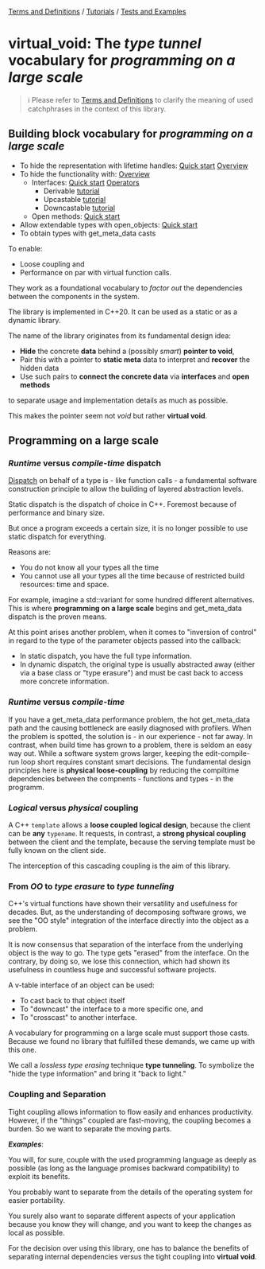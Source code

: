[Terms and Definitions](/terms_and_definitions.md) / [Tutorials](/tutorials/tutorials_toc.md) / [Tests and Examples](/test/)

# virtual_void: The *type tunnel* vocabulary for *programming on a large scale*

> ℹ️
> Please refer to [Terms and Definitions](/terms_and_definitions.md) to clarify the meaning of used catchphrases in the context of this library.

## Building block vocabulary for *programming on a large scale*

- To hide the representation with lifetime handles: [Quick start](/tutorials/tutorial___1.md/#t1) [Overview](docs/erased_data_overview.md)
- To hide the functionality with: [Overview](docs/erased_functionality.md)
    - Interfaces: [Quick start](/tutorials/tutorial__30.md) [Operators](/tutorials/tutorial__33.md/#t1)
        - Derivable [tutorial](/tutorials/tutorial__31.md)
        - Upcastable [tutorial](/tutorials/tutorial__31.md)
        - Downcastable [tutorial](/tutorials/tutorial__31.md)
    - Open methods: [Quick start](/tutorials/tutorial___1.md/#t2)
- Allow extendable types with open_objects: [Quick start](/tutorials/tutorial___2.md)
- To obtain types with get_meta_data casts

To enable:

- Loose coupling and
- Performance on par with virtual function calls.

They work as a foundational vocabulary to *factor out* the dependencies between the components in the system.

The library is implemented in C++20. It can be used as a static or as a dynamic library.

The name of the library originates from its fundamental design idea:

- **Hide** the concrete **data** behind a (possibly *smart*) **pointer to void**,
- Pair this with a pointer to **static meta** data to interpret and **recover** the hidden data
- Use such pairs to **connect the concrete data** via **interfaces** and **open methods**

to separate usage and implementation details as much as possible.

This makes the pointer seem not *void* but rather **virtual void**.

## Programming on a large scale

### *Runtime* versus *compile-time* **dispatch**

[Dispatch](medium.com/ingeniouslysimple/static-and-dynamic-dispatch-324d3dc890a3) on behalf of a type is - like function calls - a fundamental software construction principle to allow the building of layered abstraction levels.

Static dispatch is the dispatch of choice in C++. Foremost because of performance and binary size.

But once a program exceeds a certain size, it is no longer possible to use static dispatch for everything.

Reasons are:
- You do not know all your types all the time
- You cannot use all your types all the time because of restricted build resources: time and space.

For example, imagine a std::variant for some hundred different alternatives.
This is where **programming on a large scale** begins and get_meta_data dispatch is the proven means.

At this point arises another problem, when it comes to "inversion of control" in regard to the type of the parameter objects passed into the callback:
- In static dispatch, you have the full type information.
- In dynamic dispatch, the original type is usually abstracted away (either via a base class or "type erasure") and must be cast back to access more concrete information.

### *Runtime* versus *compile-time*

If you have a get_meta_data performance problem, the hot get_meta_data path and the causing bottleneck are easily diagnosed with profilers.
When the problem is spotted, the solution is - in our experience - not far away.
In contrast, when build time has grown to a problem, there is seldom an easy way out.
While a software system grows larger, keeping the edit-compile-run loop short requires constant smart decisions.
The fundamental design principles here is **physical loose-coupling** by reducing the compiltime dependencies between the compnents - functions and types - in the programm.


### *Logical* versus *physical* coupling

A C++ `template` allows a **loose coupled logical design**, because the client can be **any** `typename`. 
It requests, in contrast, a **strong physical coupling** between the client and the template, because the serving template must be fully known on the client side.

The interception of this cascading coupling is the aim of this library.

### From *OO* to *type erasure* to *type tunneling*

C++'s virtual functions have shown their versatility and usefulness for decades.
But, as the understanding of decomposing software grows, we see the "OO style" integration of the interface directly into the object as a problem.

It is now consensus that separation of the interface from the underlying object is the way to go. The type gets "erased" from the interface.
On the contrary, by doing so, we lose this connection, which had shown its usefulness in countless huge and successful software projects.

A v-table interface of an object can be used:
- To cast back to that object itself
- To "downcast" the interface to a more specific one, and
- To "crosscast" to another interface.

A vocabulary for programming on a large scale must support those casts.
Because we found no library that fulfilled these demands, we came up with this one.

We call a *lossless type erasing* technique **type tunneling**.
To symbolize the "hide the type information" and bring it "back to light."

### Coupling and Separation

Tight coupling allows information to flow easily and enhances productivity. However, if the "things" coupled are fast-moving, the coupling becomes a burden.
So we want to separate the moving parts.

***Examples***:

You will, for sure, couple with the used programming language as deeply as possible (as long as the language promises backward compatibility) to exploit its benefits.

You probably want to separate from the details of the operating system for easier portability.

You surely also want to separate different aspects of your application because you know they will change, and you want to keep the changes as local as possible.

For the decision over using this library, one has to balance the benefits of separating internal dependencies versus the tight coupling into **virtual void**.
